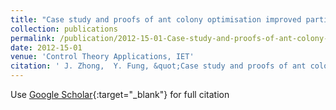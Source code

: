 ```yaml
---
title: "Case study and proofs of ant colony optimisation improved particle filter algorithm"
collection: publications
permalink: /publication/2012-15-01-Case-study-and-proofs-of-ant-colony-optimisation-improved-particle-filter-algorithm
date: 2012-15-01
venue: 'Control Theory Applications, IET'
citation: ' J. Zhong,  Y. Fung, &quot;Case study and proofs of ant colony optimisation improved particle filter algorithm.&quot; Control Theory Applications, IET, 2012.'
---
```

Use [Google Scholar](https://scholar.google.com/scholar?q=Case+study+and+proofs+of+ant+colony+optimisation+improved+particle+filter+algorithm){:target="_blank"} for full citation